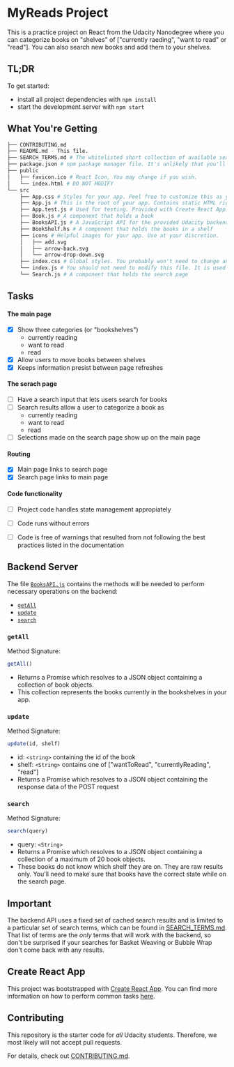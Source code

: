 # MyReads Project

This is a practice project on React from the Udacity Nanodegree  where you can categorize books on "shelves" of ["currently raeding", "want to read" or "read"].
You can also search new books and add them to your shelves.

## TL;DR

To get started:

* install all project dependencies with `npm install`
* start the development server with `npm start`

## What You're Getting
```bash
├── CONTRIBUTING.md
├── README.md - This file.
├── SEARCH_TERMS.md # The whitelisted short collection of available search terms for you to use with your app.
├── package.json # npm package manager file. It's unlikely that you'll need to modify this.
├── public
│   ├── favicon.ico # React Icon, You may change if you wish.
│   └── index.html # DO NOT MODIFY
└── src
    ├── App.css # Styles for your app. Feel free to customize this as you desire.
    ├── App.js # This is the root of your app. Contains static HTML right now.
    ├── App.test.js # Used for testing. Provided with Create React App. Testing is encouraged, but not required.
    ├── Book.js # A component that holds a book
    ├── BooksAPI.js # A JavaScript API for the provided Udacity backend. Instructions for the methods are below.
    ├── BookShelf.hs # A component that holds the books in a shelf    
    ├── icons # Helpful images for your app. Use at your discretion.
    │   ├── add.svg
    │   ├── arrow-back.svg
    │   └── arrow-drop-down.svg
    ├── index.css # Global styles. You probably won't need to change anything here.
    └── index.js # You should not need to modify this file. It is used for DOM rendering only.
    └── Search.js # A component that holds the search page
```

## Tasks
#### The main page
- [x] Show three categories (or "bookshelves")
    - currently reading
    - want to read
    - read
- [x] Allow users to move books between shelves
- [x] Keeps information presist between page refreshes

#### The serach page
- [ ] Have a search input that lets users search for books
- [ ] Search results allow a user to categorize a book as
    - currently reading
    - want to read
    - read
- [ ] Selections made on the search page show up on the main page

#### Routing
- [x] Main page links to search page
- [x] Search page links to main page

#### Code functionality
- [ ] Project code handles state management appropiately
- [ ] Code runs without errors
- [ ] Code is free of warnings that resulted from not following the best practices listed in the documentation



## Backend Server

The file [`BooksAPI.js`](src/BooksAPI.js) contains the methods will be needed to perform necessary operations on the backend:

* [`getAll`](#getall)
* [`update`](#update)
* [`search`](#search)

### `getAll`

Method Signature:

```js
getAll()
```

* Returns a Promise which resolves to a JSON object containing a collection of book objects.
* This collection represents the books currently in the bookshelves in your app.

### `update`

Method Signature:

```js
update(id, shelf)
```

* id: `<string>` containing the id of the book
* shelf: `<String>` contains one of ["wantToRead", "currentlyReading", "read"]  
* Returns a Promise which resolves to a JSON object containing the response data of the POST request

### `search`

Method Signature:

```js
search(query)
```

* query: `<String>`
* Returns a Promise which resolves to a JSON object containing a collection of a maximum of 20 book objects.
* These books do not know which shelf they are on. They are raw results only. You'll need to make sure that books have the correct state while on the search page.

## Important
The backend API uses a fixed set of cached search results and is limited to a particular set of search terms, which can be found in [SEARCH_TERMS.md](SEARCH_TERMS.md). That list of terms are the _only_ terms that will work with the backend, so don't be surprised if your searches for Basket Weaving or Bubble Wrap don't come back with any results.

## Create React App

This project was bootstrapped with [Create React App](https://github.com/facebookincubator/create-react-app). You can find more information on how to perform common tasks [here](https://github.com/facebookincubator/create-react-app/blob/master/packages/react-scripts/template/README.md).

## Contributing

This repository is the starter code for _all_ Udacity students. Therefore, we most likely will not accept pull requests.

For details, check out [CONTRIBUTING.md](CONTRIBUTING.md).
